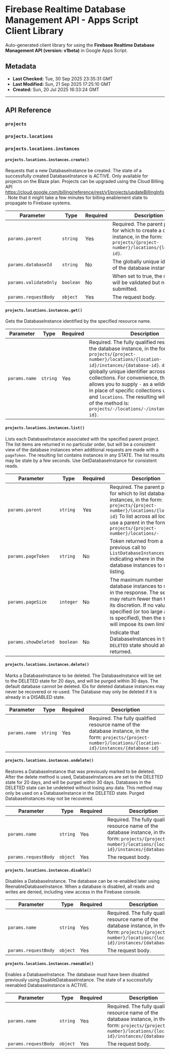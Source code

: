 # Firebase Realtime Database Management API - Apps Script Client Library

Auto-generated client library for using the **Firebase Realtime Database Management API (version: v1beta)** in Google Apps Script.

## Metadata

- **Last Checked:** Tue, 30 Sep 2025 23:35:31 GMT
- **Last Modified:** Sun, 21 Sep 2025 17:25:10 GMT
- **Created:** Sun, 20 Jul 2025 16:33:24 GMT



---

## API Reference

### `projects`

### `projects.locations`

### `projects.locations.instances`

#### `projects.locations.instances.create()`

Requests that a new DatabaseInstance be created. The state of a successfully created DatabaseInstance is ACTIVE. Only available for projects on the Blaze plan. Projects can be upgraded using the Cloud Billing API https://cloud.google.com/billing/reference/rest/v1/projects/updateBillingInfo. Note that it might take a few minutes for billing enablement state to propagate to Firebase systems.

| Parameter | Type | Required | Description |
|---|---|---|---|
| `params.parent` | `string` | Yes | Required. The parent project for which to create a database instance, in the form: `projects/{project-number}/locations/{location-id}`. |
| `params.databaseId` | `string` | No | The globally unique identifier of the database instance. |
| `params.validateOnly` | `boolean` | No | When set to true, the request will be validated but not submitted. |
| `params.requestBody` | `object` | Yes | The request body. |

#### `projects.locations.instances.get()`

Gets the DatabaseInstance identified by the specified resource name.

| Parameter | Type | Required | Description |
|---|---|---|---|
| `params.name` | `string` | Yes | Required. The fully qualified resource name of the database instance, in the form: `projects/{project-number}/locations/{location-id}/instances/{database-id}`. `database-id` is a globally unique identifier across all parent collections. For convenience, this method allows you to supply `-` as a wildcard character in place of specific collections under `projects` and `locations`. The resulting wildcarding form of the method is: `projects/-/locations/-/instances/{database-id}`. |

#### `projects.locations.instances.list()`

Lists each DatabaseInstance associated with the specified parent project. The list items are returned in no particular order, but will be a consistent view of the database instances when additional requests are made with a `pageToken`. The resulting list contains instances in any STATE. The list results may be stale by a few seconds. Use GetDatabaseInstance for consistent reads.

| Parameter | Type | Required | Description |
|---|---|---|---|
| `params.parent` | `string` | Yes | Required. The parent project for which to list database instances, in the form: `projects/{project-number}/locations/{location-id}` To list across all locations, use a parent in the form: `projects/{project-number}/locations/-` |
| `params.pageToken` | `string` | No | Token returned from a previous call to `ListDatabaseInstances` indicating where in the set of database instances to resume listing. |
| `params.pageSize` | `integer` | No | The maximum number of database instances to return in the response. The server may return fewer than this at its discretion. If no value is specified (or too large a value is specified), then the server will impose its own limit. |
| `params.showDeleted` | `boolean` | No | Indicate that DatabaseInstances in the `DELETED` state should also be returned. |

#### `projects.locations.instances.delete()`

Marks a DatabaseInstance to be deleted. The DatabaseInstance will be set to the DELETED state for 20 days, and will be purged within 30 days. The default database cannot be deleted. IDs for deleted database instances may never be recovered or re-used. The Database may only be deleted if it is already in a DISABLED state.

| Parameter | Type | Required | Description |
|---|---|---|---|
| `params.name` | `string` | Yes | Required. The fully qualified resource name of the database instance, in the form: `projects/{project-number}/locations/{location-id}/instances/{database-id}` |

#### `projects.locations.instances.undelete()`

Restores a DatabaseInstance that was previously marked to be deleted. After the delete method is used, DatabaseInstances are set to the DELETED state for 20 days, and will be purged within 30 days. Databases in the DELETED state can be undeleted without losing any data. This method may only be used on a DatabaseInstance in the DELETED state. Purged DatabaseInstances may not be recovered.

| Parameter | Type | Required | Description |
|---|---|---|---|
| `params.name` | `string` | Yes | Required. The fully qualified resource name of the database instance, in the form: `projects/{project-number}/locations/{location-id}/instances/{database-id}` |
| `params.requestBody` | `object` | Yes | The request body. |

#### `projects.locations.instances.disable()`

Disables a DatabaseInstance. The database can be re-enabled later using ReenableDatabaseInstance. When a database is disabled, all reads and writes are denied, including view access in the Firebase console.

| Parameter | Type | Required | Description |
|---|---|---|---|
| `params.name` | `string` | Yes | Required. The fully qualified resource name of the database instance, in the form: `projects/{project-number}/locations/{location-id}/instances/{database-id}` |
| `params.requestBody` | `object` | Yes | The request body. |

#### `projects.locations.instances.reenable()`

Enables a DatabaseInstance. The database must have been disabled previously using DisableDatabaseInstance. The state of a successfully reenabled DatabaseInstance is ACTIVE.

| Parameter | Type | Required | Description |
|---|---|---|---|
| `params.name` | `string` | Yes | Required. The fully qualified resource name of the database instance, in the form: `projects/{project-number}/locations/{location-id}/instances/{database-id}` |
| `params.requestBody` | `object` | Yes | The request body. |